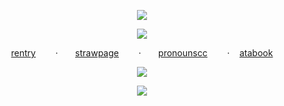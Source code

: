 <p align="center"

  ![](https://64.media.tumblr.com/85c63493bddc24dfbdc0122798ad68c4/59964896a5938d1f-9f/s1280x1920/61bcf746f20d57b35581bc3b3574a2c3d0b825a6.pnj)
  <p align="center"

![](https://komarev.com/ghpvc/?username=your-github-username&color=FF6A98&label=did+you+miss+me?)
<p align="center"

[rentry](https://rentry.co/momongaz)‎ ‎ ‎ ‎ ‎ ‎ ‎ ‎ ·‎ ‎ ‎ ‎ ‎ ‎ ‎ [strawpage](https://medstaffbrainrot.straw.page/)‎ ‎ ‎ ‎ ‎ ‎ ‎ ‎ ·‎ ‎ ‎ ‎ ‎ ‎ ‎ [pronounscc](https://pronouns.cc/@REVERISTCALICO)‎ ‎ ‎ ‎ ‎ ‎ ‎ ‎ ·‎ ‎ ‎ ‎ ‎ ‎ ‎ [atabook](https://eunashyuri.atabook.org/)
 <p align="center"

![](https://cdn.discordapp.com/attachments/1311309353705275424/1403701573879730236/Untitled930_20250809192835.png?ex=68b0e636&is=68af94b6&hm=ad8dd81943024c0587e392153f9a0344685194712ed9613db2f88ba6bc12ddfc&)
<p align="center"

![](https://64.media.tumblr.com/e656f20d38b8d3acf0945242edbf5bd9/59964896a5938d1f-c8/s1280x1920/d7af4b1c6af7132cc65fa85ab1a983e1afbcb6c0.pnj)
